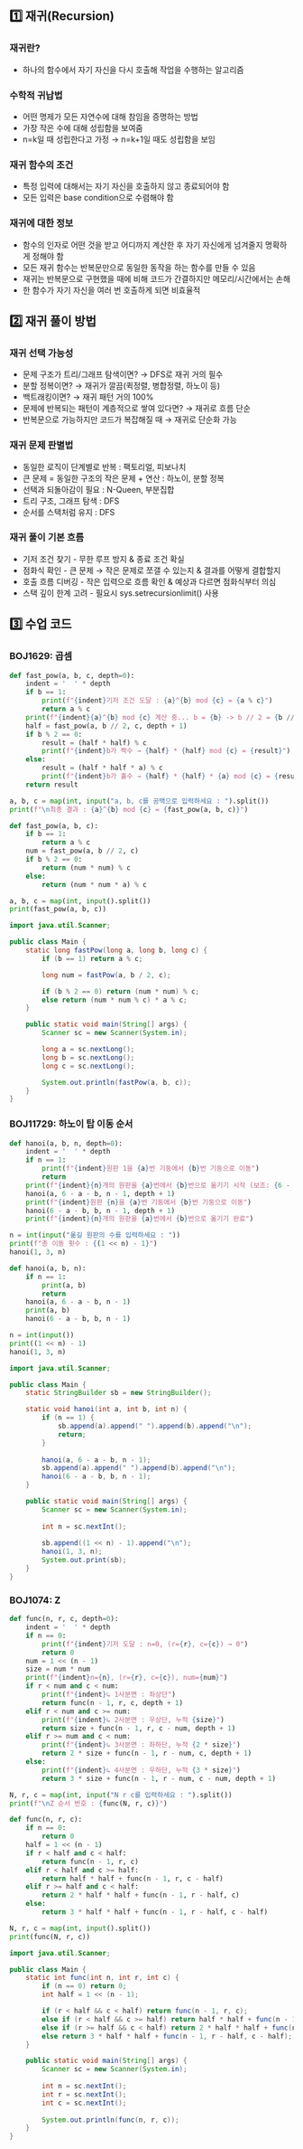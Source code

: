 ## 1️⃣ 재귀(Recursion)

### 재귀란?

- 하나의 함수에서 자기 자신을 다시 호출해 작업을 수행하는 알고리즘

### 수학적 귀납법

- 어떤 명제가 모든 자연수에 대해 참임을 증명하는 방법
- 가장 작은 수에 대해 성립함을 보여줌
- n=k일 때 성립한다고 가정 → n=k+1일 때도 성립함을 보임

### 재귀 함수의 조건

- 특정 입력에 대해서는 자기 자신을 호출하지 않고 종료되어야 함
- 모든 입력은 base condition으로 수렴해야 함

### 재귀에 대한 정보

- 함수의 인자로 어떤 것을 받고 어디까지 계산한 후 자기 자신에게 넘겨줄지 명확하게 정해야 함
- 모든 재귀 함수는 반복문만으로 동일한 동작을 하는 함수를 만들 수 있음
- 재귀는 반복문으로 구현했을 때에 비해 코드가 간결하지만 메모리/시간에서는 손해
- 한 함수가 자기 자신을 여러 번 호출하게 되면 비효율적

## 2️⃣ 재귀 풀이 방법

### **재귀 선택 가능성**

- 문제 구조가 트리/그래프 탐색이면? → DFS로 재귀 거의 필수
- 분할 정복이면? → 재귀가 깔끔(퀵정렬, 병합정렬, 하노이 등)
- 백트래킹이면? → 재귀 패턴 거의 100%
- 문제에 반복되는 패턴이 계층적으로 쌓여 있다면? → 재귀로 흐름 단순
- 반복문으로 가능하지만 코드가 복잡해질 때 → 재귀로 단순화 가능

### **재귀 문제 판별법**

- 동일한 로직이 단계별로 반복 : 팩토리얼, 피보나치
- 큰 문제 = 동일한 구조의 작은 문제 + 연산 : 하노이, 분할 정복
- 선택과 되돌아감이 필요 : N-Queen, 부분집합
- 트리 구조, 그래프 탐색 : DFS
- 순서를 스택처럼 유지 : DFS

### **재귀 풀이 기본 흐름**

- 기저 조건 찾기 - 무한 루프 방지 & 종료 조건 확실
- 점화식 확인 - 큰 문제 → 작은 문제로 쪼갤 수 있는지 & 결과를 어떻게 결합할지
- 호출 흐름 디버깅 - 작은 입력으로 흐름 확인 & 예상과 다르면 점화식부터 의심
- 스택 깊이 한계 고려 - 필요시 sys.setrecursionlimit() 사용

## 3️⃣ 수업 코드

### BOJ1629: 곱셈

```python
def fast_pow(a, b, c, depth=0):
    indent = '  ' * depth
    if b == 1:
        print(f"{indent}기저 조건 도달 : {a}^{b} mod {c} = {a % c}")
        return a % c
    print(f"{indent}{a}^{b} mod {c} 계산 중... b = {b} -> b // 2 = {b // 2}")
    half = fast_pow(a, b // 2, c, depth + 1)
    if b % 2 == 0:
        result = (half * half) % c
        print(f"{indent}b가 짝수 → {half} * {half} mod {c} = {result}")
    else:
        result = (half * half * a) % c
        print(f"{indent}b가 홀수 → {half} * {half} * {a} mod {c} = {result}")
    return result

a, b, c = map(int, input("a, b, c를 공백으로 입력하세요 : ").split())
print(f"\n최종 결과 : {a}^{b} mod {c} = {fast_pow(a, b, c)}")
```

```python
def fast_pow(a, b, c):
    if b == 1:
        return a % c
    num = fast_pow(a, b // 2, c)
    if b % 2 == 0:
        return (num * num) % c
    else:
        return (num * num * a) % c

a, b, c = map(int, input().split())
print(fast_pow(a, b, c))
```

```java
import java.util.Scanner;

public class Main {
    static long fastPow(long a, long b, long c) {
        if (b == 1) return a % c;

        long num = fastPow(a, b / 2, c);

        if (b % 2 == 0) return (num * num) % c;
        else return (num * num % c) * a % c;
    }

    public static void main(String[] args) {
        Scanner sc = new Scanner(System.in);

        long a = sc.nextLong();
        long b = sc.nextLong();
        long c = sc.nextLong();

        System.out.println(fastPow(a, b, c));
    }
}
```

### BOJ11729: 하노이 탑 이동 순서

```python
def hanoi(a, b, n, depth=0):
    indent = '  ' * depth
    if n == 1:
        print(f"{indent}원판 1을 {a}번 기둥에서 {b}번 기둥으로 이동")
        return
    print(f"{indent}{n}개의 원판을 {a}번에서 {b}번으로 옮기기 시작 (보조: {6 - a - b})")
    hanoi(a, 6 - a - b, n - 1, depth + 1)
    print(f"{indent}원판 {n}을 {a}번 기둥에서 {b}번 기둥으로 이동")
    hanoi(6 - a - b, b, n - 1, depth + 1)
    print(f"{indent}{n}개의 원판을 {a}번에서 {b}번으로 옮기기 완료")

n = int(input("옮길 원판의 수를 입력하세요 : "))
print(f"총 이동 횟수 : {(1 << n) - 1}")
hanoi(1, 3, n)
```

```python
def hanoi(a, b, n):
    if n == 1:
        print(a, b)
        return
    hanoi(a, 6 - a - b, n - 1)
    print(a, b)
    hanoi(6 - a - b, b, n - 1)

n = int(input())
print((1 << n) - 1)
hanoi(1, 3, n)
```

```java
import java.util.Scanner;

public class Main {
    static StringBuilder sb = new StringBuilder();

    static void hanoi(int a, int b, int n) {
        if (n == 1) {
            sb.append(a).append(" ").append(b).append("\n");
            return;
        }
        
        hanoi(a, 6 - a - b, n - 1);
        sb.append(a).append(" ").append(b).append("\n");
        hanoi(6 - a - b, b, n - 1);
    }

    public static void main(String[] args) {
        Scanner sc = new Scanner(System.in);
        
        int n = sc.nextInt();
        
        sb.append((1 << n) - 1).append("\n");
        hanoi(1, 3, n);
        System.out.print(sb);
    }
}
```

### BOJ1074: Z

```python
def func(n, r, c, depth=0):
    indent = '  ' * depth
    if n == 0:
        print(f"{indent}기저 도달 : n=0, (r={r}, c={c}) → 0")
        return 0
    num = 1 << (n - 1)
    size = num * num
    print(f"{indent}n={n}, (r={r}, c={c}), num={num}")
    if r < num and c < num:
        print(f"{indent}↳ 1사분면 : 좌상단")
        return func(n - 1, r, c, depth + 1)
    elif r < num and c >= num:
        print(f"{indent}↳ 2사분면 : 우상단, 누적 {size}")
        return size + func(n - 1, r, c - num, depth + 1)
    elif r >= num and c < num:
        print(f"{indent}↳ 3사분면 : 좌하단, 누적 {2 * size}")
        return 2 * size + func(n - 1, r - num, c, depth + 1)
    else:
        print(f"{indent}↳ 4사분면 : 우하단, 누적 {3 * size}")
        return 3 * size + func(n - 1, r - num, c - num, depth + 1)

N, r, c = map(int, input("N r c를 입력하세요 : ").split())
print(f"\nZ 순서 번호 : {func(N, r, c)}")
```

```python
def func(n, r, c):
    if n == 0:
        return 0
    half = 1 << (n - 1)
    if r < half and c < half:
        return func(n - 1, r, c)
    elif r < half and c >= half:
        return half * half + func(n - 1, r, c - half)
    elif r >= half and c < half:
        return 2 * half * half + func(n - 1, r - half, c)
    else:
        return 3 * half * half + func(n - 1, r - half, c - half)

N, r, c = map(int, input().split())
print(func(N, r, c))
```

```java
import java.util.Scanner;

public class Main {
    static int func(int n, int r, int c) {
        if (n == 0) return 0;
        int half = 1 << (n - 1);

        if (r < half && c < half) return func(n - 1, r, c);
        else if (r < half && c >= half) return half * half + func(n - 1, r, c - half);
        else if (r >= half && c < half) return 2 * half * half + func(n - 1, r - half, c);
        else return 3 * half * half + func(n - 1, r - half, c - half);
    }

    public static void main(String[] args) {
        Scanner sc = new Scanner(System.in);
        
        int n = sc.nextInt();
        int r = sc.nextInt();
        int c = sc.nextInt();
        
        System.out.println(func(n, r, c));
    }
}
```
